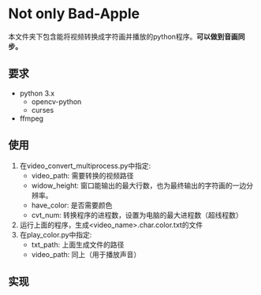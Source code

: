 # Not only Bad-Apple

本文件夹下包含能将视频转换成字符画并播放的python程序。**可以做到音画同步。**

## 要求

- python 3.x
  - opencv-python
  - curses
- ffmpeg

## 使用
1. 在video_convert_multiprocess.py中指定:
   - video_path: 需要转换的视频路径
   - widow_height: 窗口能输出的最大行数，也为最终输出的字符画的一边分辨率。
   - have_color: 是否需要颜色
   - cvt_num: 转换程序的进程数，设置为电脑的最大进程数（超线程数）
2. 运行上面的程序，生成<video_name>.char.color.txt的文件
3. 在play_color.py中指定:
   - txt_path: 上面生成文件的路径
   - video_path: 同上（用于播放声音）

## 实现

